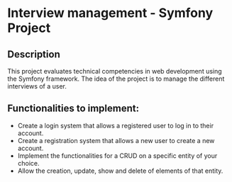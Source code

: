 # Interview management - Symfony Project
## Description
This project evaluates technical competencies in web development using the Symfony framework.
The idea of the project is to manage the different interviews of a user.

## Functionalities to implement:
  - Create a login system that allows a registered user to log in to their account.
  - Create a registration system that allows a new user to create a new account.
  - Implement the functionalities for a CRUD on a specific entity of your choice.
  - Allow the creation, update, show and delete of elements of that entity.






